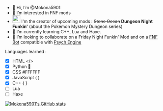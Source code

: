 - 👋 Hi, I’m @Mokona5901
- 👀 I’m interested in FNF mods
- <img src="https://static.wikia.nocookie.net/logopedia/images/a/a2/FNF_animated_logo.gif" width="25" height="25"/> I'm the creator of upcoming mods : <strike>Stone Ocean</strike> <strong>Dungeon Night Funkin'</strong> (about the Pokémon Mystery Dungeon series)
- 🌱 I’m currently learning C++, Lua and Haxe.
- 💞️ I’m looking to collaborate on a Friday Night Funkin' Mod and on a [FNF Bot](https://github.com/Mokona5901/AutoFunkin) compatible with [Psych Engine](https://github.com/ShadowMario/FNF-PsychEngine)

Languages learned :
- [x] HTML </>
- [x] Python 🐍
- [x] CSS #FFFFFF
- [x] JavaScript ( )
- [x] C++ { }
- [ ] Lua
- [ ] Haxe

[![Mokona5901's GitHub stats](https://github-readme-stats.vercel.app/api?username=Mokona5901&theme=dracula)](https://github.com/anuraghazra/github-readme-stats)


<!---
Mokona5901/Mokona5901 is a ✨ special ✨ repository because its `README.md` (this file) appears on your GitHub profile.
You can click the Preview link to take a look at your changes.
--->
